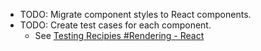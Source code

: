 - TODO: Migrate component styles to React components.
- TODO: Create test cases for each component.
  - See [Testing Recipies #Rendering - React](https://reactjs.org/docs/testing-recipes.html#rendering)